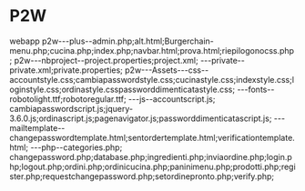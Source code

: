 # P2W
webapp 
p2w---plus--admin.php;alt.html;Burgerchain-menu.php;cucina.php;index.php;navbar.html;prova.html;riepilogonocss.php;
p2w---nbproject--project.properties;project.xml; ---private--private.xml;private.properties;
p2w---Assets---css--accountstyle.css;cambiapasswordstyle.css;cucinastyle.css;indexstyle.css;loginstyle.css;ordinastyle.csspassworddimenticatastyle.css; ---fonts--robotolight.ttf;robotoregular.ttf; ---js--accountscript.js;
cambiapasswordscript.js;jquery-3.6.0.js;ordinascript.js;pagenavigator.js;passworddimenticatascript.js; ---mailtemplate--changepasswordtemplate.html;sentordertemplate.html;verificationtemplate.html; ---php--categories.php;
changepassword.php;database.php;ingredienti.php;inviaordine.php;login.php;logout.php;ordini.php;ordinicucina.php;paninimenu.php;prodotti.php;register.php;requestchangepassword.php;setordinepronto.php;verify.php;
